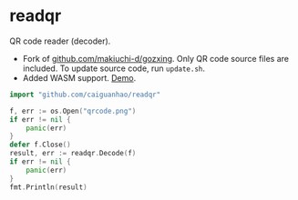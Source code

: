 # readqr

QR code reader (decoder).

- Fork of [github.com/makiuchi-d/gozxing](https://github.com/makiuchi-d/gozxing).
Only QR code source files are included. To update source code, run `update.sh`.
- Added WASM support. [Demo](https://caiguanhao.github.io/readqr/wasm/).

```go
import "github.com/caiguanhao/readqr"

f, err := os.Open("qrcode.png")
if err != nil {
	panic(err)
}
defer f.Close()
result, err := readqr.Decode(f)
if err != nil {
	panic(err)
}
fmt.Println(result)
```
